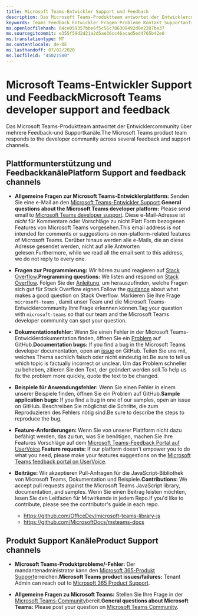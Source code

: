 ```yaml
---
title: Microsoft Teams-Entwickler Support und Feedback
description: Das Microsoft Teams-Produktteam antwortet der Entwicklercommunity über mehrere Feedback-und Supportkanäle.
keywords: Teams Feedback Entwickler Fragen Probleme Kontakt Supportanfrage Bugs Beiträge
ms.openlocfilehash: 64ce059357bbe6f5c56c786309492d0e2287be37
ms.sourcegitcommit: e355f59d2d21a2d5ae36cc46acad5ed4765b42e0
ms.translationtype: MT
ms.contentlocale: de-DE
ms.lasthandoff: 07/02/2020
ms.locfileid: "45021580"
---
```

# <a name="microsoft-teams-developer-support-and-feedback"></a><span data-ttu-id="d06a1-104">Microsoft Teams-Entwickler Support und Feedback</span><span class="sxs-lookup"><span data-stu-id="d06a1-104">Microsoft Teams developer support and feedback</span></span>

<span data-ttu-id="d06a1-105">Das Microsoft Teams-Produktteam antwortet der Entwicklercommunity über mehrere Feedback-und Supportkanäle.</span><span class="sxs-lookup"><span data-stu-id="d06a1-105">The Microsoft Teams product team responds to the developer community across several feedback and support channels.</span></span>

## <a name="platform-support-and-feedback-channels"></a><span data-ttu-id="d06a1-106">Plattformunterstützung und Feedbackkanäle</span><span class="sxs-lookup"><span data-stu-id="d06a1-106">Platform Support and feedback channels</span></span>

- <span data-ttu-id="d06a1-107">**Allgemeine Fragen zur Microsoft Teams-Entwicklerplattform:** Senden Sie eine e-Mail an den [Microsoft Teams-Entwickler Support](mailto:microsoftteamsdev@microsoft.com).</span><span class="sxs-lookup"><span data-stu-id="d06a1-107">**General questions about the Microsoft Teams developer platform:** Please send email to [Microsoft Teams developer support](mailto:microsoftteamsdev@microsoft.com).</span></span> <span data-ttu-id="d06a1-108">Diese e-Mail-Adresse ist _nicht_ für Kommentare oder Vorschläge zu nicht Platt Form bezogenen Features von Microsoft Teams vorgesehen.</span><span class="sxs-lookup"><span data-stu-id="d06a1-108">This email address is _not_ intended for comments or suggestions on non-platform-related features of Microsoft Teams.</span></span> <span data-ttu-id="d06a1-109">Darüber hinaus werden alle e-Mails, die an diese Adresse gesendet werden, nicht auf alle Antworten gelesen.</span><span class="sxs-lookup"><span data-stu-id="d06a1-109">Furthermore, while we read all the email sent to this address, we do not reply to every one.</span></span>

- <span data-ttu-id="d06a1-110">**Fragen zur Programmierung:** Wir hören zu und reagieren auf [Stack Overflow](http://stackoverflow.com/questions/tagged/microsoft-teams).</span><span class="sxs-lookup"><span data-stu-id="d06a1-110">**Programming questions:** We listen and respond on [Stack Overflow](http://stackoverflow.com/questions/tagged/microsoft-teams).</span></span> <span data-ttu-id="d06a1-111">Folgen Sie der [Anleitung](http://stackoverflow.com/tour), um herauszufinden, welche Fragen sich gut für Stack Overflow eignen.</span><span class="sxs-lookup"><span data-stu-id="d06a1-111">Follow the [guidance](http://stackoverflow.com/tour) about what makes a good question on Stack Overflow.</span></span> <span data-ttu-id="d06a1-112">Markieren Sie Ihre Frage `microsoft-teams` , damit unser Team und die Microsoft Teams-Entwicklercommunity Ihre Frage erkennen können.</span><span class="sxs-lookup"><span data-stu-id="d06a1-112">Tag your question with `microsoft-teams` so that our team and the Microsoft Teams developer community can spot your question.</span></span>

- <span data-ttu-id="d06a1-113">**Dokumentationsfehler:** Wenn Sie einen Fehler in der Microsoft Teams-Entwicklerdokumentation finden, öffnen Sie ein [Problem](https://github.com/MicrosoftDocs/msteams-docs/issues) auf GitHub.</span><span class="sxs-lookup"><span data-stu-id="d06a1-113">**Documentation bugs:** If you find a bug in the Microsoft Teams developer documentation, open an [issue](https://github.com/MicrosoftDocs/msteams-docs/issues) on GitHub.</span></span> <span data-ttu-id="d06a1-114">Teilen Sie uns mit, welches Thema sachlich falsch oder nicht eindeutig ist.</span><span class="sxs-lookup"><span data-stu-id="d06a1-114">Be sure to tell us which topic is factually incorrect or unclear.</span></span> <span data-ttu-id="d06a1-115">Um das Problem schneller zu beheben, zitieren Sie den Text, der geändert werden soll.</span><span class="sxs-lookup"><span data-stu-id="d06a1-115">To help us fix the problem more quickly, quote the text to be changed.</span></span>

- <span data-ttu-id="d06a1-116">**Beispiele für Anwendungsfehler:** Wenn Sie einen Fehler in einem unserer Beispiele finden, öffnen Sie ein Problem auf GitHub.</span><span class="sxs-lookup"><span data-stu-id="d06a1-116">**Sample application bugs:** If you find a bug in one of our samples, open an issue on GitHub.</span></span> <span data-ttu-id="d06a1-117">Beschreiben Sie möglichst die Schritte, die zum Reproduzieren des Fehlers nötig sind.</span><span class="sxs-lookup"><span data-stu-id="d06a1-117">Be sure to describe the steps to reproduce the bug.</span></span>

- <span data-ttu-id="d06a1-118">**Feature-Anforderungen:** Wenn Sie von unserer Plattform nicht dazu befähigt werden, das zu tun, was Sie benötigen, machen Sie Ihre Features Vorschläge auf dem [Microsoft Teams-Feedback Portal auf UserVoice](https://aka.ms/microsoftteamsplatformsuggestions).</span><span class="sxs-lookup"><span data-stu-id="d06a1-118">**Feature requests:** If our platform doesn't empower you to do what you need, please make your features suggestions on the [Microsoft Teams feedback portal on UserVoice](https://aka.ms/microsoftteamsplatformsuggestions).</span></span>

- <span data-ttu-id="d06a1-119">**Beiträge:** Wir akzeptieren Pull-Anfragen für die JavaScript-Bibliothek von Microsoft Teams, Dokumentation und Beispiele.</span><span class="sxs-lookup"><span data-stu-id="d06a1-119">**Contributions:** We accept pull requests against the Microsoft Teams JavaScript library, documentation, and samples.</span></span> <span data-ttu-id="d06a1-120">Wenn Sie einen Beitrag leisten möchten, lesen Sie den Leitfaden für Mitwirkende in jedem Repo.</span><span class="sxs-lookup"><span data-stu-id="d06a1-120">If you'd like to contribute, please see the contributor's guide in each repo.</span></span>

  * https://github.com/OfficeDev/microsoft-teams-library-js
  * https://github.com/MicrosoftDocs/msteams-docs

## <a name="product-support-channels"></a><span data-ttu-id="d06a1-121">Produkt Support Kanäle</span><span class="sxs-lookup"><span data-stu-id="d06a1-121">Product Support channels</span></span>
- <span data-ttu-id="d06a1-122">**Microsoft Teams-Produktprobleme/-Fehler:** Der mandantenadministrator kann den [Microsoft 365-Produkt Support](https://docs.microsoft.com/microsoft-365/admin/contact-support-for-business-products?view=o365-worldwide&tabs=online)erreichen.</span><span class="sxs-lookup"><span data-stu-id="d06a1-122">**Microsoft Teams product issues/failures:** Tenant Admin can reach out to [Microsoft 365 Product Support](https://docs.microsoft.com/microsoft-365/admin/contact-support-for-business-products?view=o365-worldwide&tabs=online).</span></span>

- <span data-ttu-id="d06a1-123">**Allgemeine Fragen zu Microsoft Teams:** Stellen Sie Ihre Frage in der [Microsoft Teams-Community](https://answers.microsoft.com/en-us/msteams/forum)bereit.</span><span class="sxs-lookup"><span data-stu-id="d06a1-123">**General questions about Microsoft Teams:** Please post your question on [Microsoft Teams Community](https://answers.microsoft.com/en-us/msteams/forum).</span></span>
